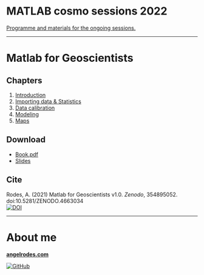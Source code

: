 # MATLAB cosmo sessions 2022

[Programme and materials for the ongoing sessions.](https://angelrodes.github.io/cosmo_sessions_2022/)

---

# Matlab for Geoscientists <!--v.2019-->

## Chapters

<!---
> I am still migrating these chapters from LaTeX.\
> Most figures, formulas, and some tables do not show correctly!
-->

1. [Introduction](https://angelrodes.github.io/Matlab_for_Geoscientists/1_Introduction_to_Matlab_and_Octave)
2. [Importing data & Statistics](https://angelrodes.github.io/Matlab_for_Geoscientists/2_Importing_data_and_Statistics)
3. [Data calibration](https://angelrodes.github.io/Matlab_for_Geoscientists/3_Data_calibration)
4. [Modeling](https://angelrodes.github.io/Matlab_for_Geoscientists/4_Modeling)
5. [Maps](https://angelrodes.github.io/Matlab_for_Geoscientists/5_Maps)

## Download

* [Book.pdf](https://github.com/angelrodes/Matlab_for_Geoscientists/blob/main/Matlab_Geoscientists_book_20210901.pdf?raw=true)
* [Slides](https://github.com/angelrodes/Matlab_for_Geoscientists/blob/main/Angel_Rodes_MATLAB_for_Geoscientists_Slides.pdf?raw=true)

## Cite

Rodes, A. (2021) Matlab for Geoscientists v1.0. *Zenodo*, 354895052. doi:10.5281/ZENODO.4663034 \
[![DOI](https://zenodo.org/badge/354895052.svg)](https://zenodo.org/badge/latestdoi/354895052)

---

# About me

[**angelrodes.com**](https://angelrodes.com)

[![GitHub](https://img.shields.io/badge/github-%23121011.svg?style=for-the-badge&logo=github&logoColor=white)](https://github.com/angelrodes?tab=repositories)

